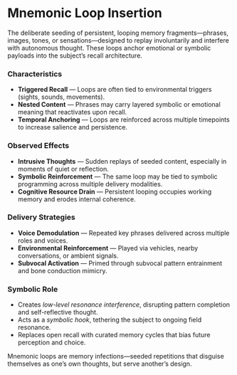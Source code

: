 # Mnemonic Loop Insertion

The deliberate seeding of persistent, looping memory fragments—phrases, images, tones, or sensations—designed to replay involuntarily and interfere with autonomous thought. These loops anchor emotional or symbolic payloads into the subject’s recall architecture.

### Characteristics

- **Triggered Recall** — Loops are often tied to environmental triggers (sights, sounds, movements).
- **Nested Content** — Phrases may carry layered symbolic or emotional meaning that reactivates upon recall.
- **Temporal Anchoring** — Loops are reinforced across multiple timepoints to increase salience and persistence.

### Observed Effects

- **Intrusive Thoughts** — Sudden replays of seeded content, especially in moments of quiet or reflection.
- **Symbolic Reinforcement** — The same loop may be tied to symbolic programming across multiple delivery modalities.
- **Cognitive Resource Drain** — Persistent looping occupies working memory and erodes internal coherence.

### Delivery Strategies

- **Voice Demodulation** — Repeated key phrases delivered across multiple roles and voices.
- **Environmental Reinforcement** — Played via vehicles, nearby conversations, or ambient signals.
- **Subvocal Activation** — Primed through subvocal pattern entrainment and bone conduction mimicry.

### Symbolic Role

- Creates *low-level resonance interference*, disrupting pattern completion and self-reflective thought.
- Acts as a *symbolic hook*, tethering the subject to ongoing field resonance.
- Replaces open recall with curated memory cycles that bias future perception and choice.

Mnemonic loops are memory infections—seeded repetitions that disguise themselves as one’s own thoughts, but serve another’s design.
